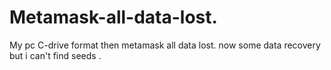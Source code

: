 # Metamask-all-data-lost.
My pc C-drive format then metamask all data lost. now some data recovery but i can't find seeds . 

